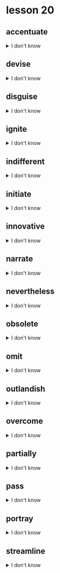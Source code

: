 # lesson 20

## accentuate
<details>
<summary>I don't know</summary>

+ adj. &nbsp; &nbsp; accentuated

+    n. &nbsp; &nbsp; accentuation

+    v. &nbsp; &nbsp; to highlight; to give more importance to

+ syn. &nbsp; &nbsp; emphasize

</details>

## devise
<details>
<summary>I don't know</summary>

+ adj. &nbsp; &nbsp; devisable

+    v. &nbsp; &nbsp; to brainstorm; to come up with an idea

+ syn. &nbsp; &nbsp; formulate

</details>

## disguise
<details>
<summary>I don't know</summary>

+ adj. &nbsp; &nbsp; disguised

+    n. &nbsp; &nbsp; disguise

+    v. &nbsp; &nbsp; to hide the usual appearance of something

+ syn. &nbsp; &nbsp; conceal

</details>

## ignite
<details>
<summary>I don't know</summary>

+ adj. &nbsp; &nbsp; ignitable

+    n. &nbsp; &nbsp; ignition

+    v. &nbsp; &nbsp; to set on fire; to give energy or life to something

+ syn. &nbsp; &nbsp; kindle

</details>

## indifferent
<details>
<summary>I don't know</summary>

+    n. &nbsp; &nbsp; indifference

+ adj. &nbsp; &nbsp; being uninterested or not caring about something

+ syn. &nbsp; &nbsp; apathetic

</details>

## initiate
<details>
<summary>I don't know</summary>

+ adj. &nbsp; &nbsp; initiated

+    n. &nbsp; &nbsp; initiative

+    v. &nbsp; &nbsp; to begin; to establish; to take decisive action without help

+ syn. &nbsp; &nbsp; launch

</details>

## innovative
<details>
<summary>I don't know</summary>

+    n. &nbsp; &nbsp; innovation

+ adj. &nbsp; &nbsp; something newly introduced; creative

+ syn. &nbsp; &nbsp; creative

</details>

## narrate
<details>
<summary>I don't know</summary>

+ adj. &nbsp; &nbsp; narrative

+    n. &nbsp; &nbsp; narrator

+    v. &nbsp; &nbsp; to tell a story; relate

+ syn. &nbsp; &nbsp; relate

</details>

## nevertheless
<details>
<summary>I don't know</summary>

+ conj. &nbsp; &nbsp; in spite of that

+ syn. &nbsp; &nbsp; nonetheless

</details>

## obsolete
<details>
<summary>I don't know</summary>

+    n. &nbsp; &nbsp; obsolescence

+ adv. &nbsp; &nbsp; being old fashioned; no longer in general use

+ syn. &nbsp; &nbsp; outdated

</details>

## omit
<details>
<summary>I don't know</summary>

+ adj. &nbsp; &nbsp; omitted

+    n. &nbsp; &nbsp; omission

+    v. &nbsp; &nbsp; to leave out; not include

+ syn. &nbsp; &nbsp; neglect

</details>

## outlandish
<details>
<summary>I don't know</summary>

+ adv. &nbsp; &nbsp; outlandishly

+ adj. &nbsp; &nbsp; strange and unpleasant; beyond accepted norms

+ syn. &nbsp; &nbsp; bizarre

</details>

## overcome
<details>
<summary>I don't know</summary>

+    v. &nbsp; &nbsp; to defeat; fight with success; to take control of an individual

+ syn. &nbsp; &nbsp; conquer

</details>

## partially
<details>
<summary>I don't know</summary>

+ adv. &nbsp; &nbsp; a part of the whole; incomplete

+ adj. &nbsp; &nbsp; partial

+    n. &nbsp; &nbsp; part

+ syn. &nbsp; &nbsp; somewhat

</details>

## pass
<details>
<summary>I don't know</summary>

+ adj. &nbsp; &nbsp; passable

+    n. &nbsp; &nbsp; passage

+    v. &nbsp; &nbsp; to accept formally by vote

+ syn. &nbsp; &nbsp; approve

</details>

## portray
<details>
<summary>I don't know</summary>

+    n. &nbsp; &nbsp; portrayal

+    v. &nbsp; &nbsp; to represent; to act

+ syn. &nbsp; &nbsp; depict

</details>

## streamline
<details>
<summary>I don't know</summary>

+ adj. &nbsp; &nbsp; streamlined

+    v. &nbsp; &nbsp; to update; to make more efficient or concise

+ syn. &nbsp; &nbsp; simplify

</details>
